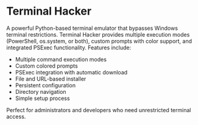 # Terminal Hacker

A powerful Python-based terminal emulator that bypasses Windows terminal restrictions. Terminal Hacker provides multiple execution modes (PowerShell, os.system, or both), custom prompts with color support, and integrated PSExec functionality. Features include:

- Multiple command execution modes
- Custom colored prompts
- PSExec integration with automatic download
- File and URL-based installer
- Persistent configuration
- Directory navigation
- Simple setup process

Perfect for administrators and developers who need unrestricted terminal access.